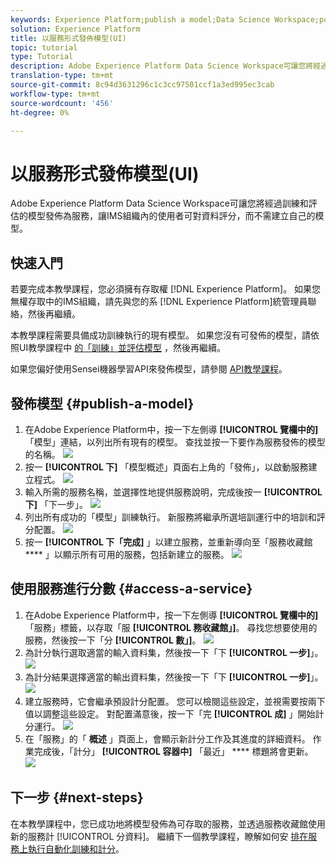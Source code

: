 ```yaml
---
keywords: Experience Platform;publish a model;Data Science Workspace;popular topics;score a service
solution: Experience Platform
title: 以服務形式發佈模型(UI)
topic: tutorial
type: Tutorial
description: Adobe Experience Platform Data Science Workspace可讓您將經過訓練和評估的模型發佈為服務，讓IMS組織內的使用者可對資料評分，而不需建立自己的模型。
translation-type: tm+mt
source-git-commit: 8c94d3631296c1c3cc97501ccf1a3ed995ec3cab
workflow-type: tm+mt
source-wordcount: '456'
ht-degree: 0%

---
```



# 以服務形式發佈模型(UI)

Adobe Experience Platform Data Science Workspace可讓您將經過訓練和評估的模型發佈為服務，讓IMS組織內的使用者可對資料評分，而不需建立自己的模型。

## 快速入門

若要完成本教學課程，您必須擁有存取權 [!DNL Experience Platform]。 如果您無權存取中的IMS組織，請先與您的系 [!DNL Experience Platform]統管理員聯絡，然後再繼續。

本教學課程需要具備成功訓練執行的現有模型。 如果您沒有可發佈的模型，請依照UI教學課程中 [的「訓練」並評估模型](./train-evaluate-model-ui.md) ，然後再繼續。

如果您偏好使用Sensei機器學習API來發佈模型，請參閱 [API教學課程](./publish-model-service-api.md)。

## 發佈模型 {#publish-a-model}

1. 在Adobe Experience Platform中，按一下左側導 **[!UICONTROL 覽欄中的]** 「模型」連結，以列出所有現有的模型。 查找並按一下要作為服務發佈的模型的名稱。
   ![](../images/models-recipes/publish-model/1_browse_model.png)
2. 按一 **[!UICONTROL 下]** 「模型概述」頁面右上角的「發佈」，以啟動服務建立程式。
   ![](../images/models-recipes/publish-model/2_view_training_runs.png)
3. 輸入所需的服務名稱，並選擇性地提供服務說明，完成後按一 **[!UICONTROL 下]** 「下一步」。
   ![](../images/models-recipes/publish-model/3_configure_service.png)
4. 列出所有成功的「模型」訓練執行。 新服務將繼承所選培訓運行中的培訓和評分配置。
   ![](../images/models-recipes/publish-model/4_select_training_run.png)
5. 按一 **[!UICONTROL 下「完成]** 」以建立服務，並重新導向至「服務收藏館 **** 」以顯示所有可用的服務，包括新建立的服務。
   ![](../images/models-recipes/publish-model/service_gallery.png)

## 使用服務進行分數 {#access-a-service}

1. 在Adobe Experience Platform中，按一下左側導 **[!UICONTROL 覽欄中的]** 「服務」標籤，以存取「服 **[!UICONTROL 務收藏館」]**。 尋找您想要使用的服務，然後按一下「分 **[!UICONTROL 數」]**。
   ![](../images/models-recipes/publish-model/click_to_score.png)
2. 為計分執行選取適當的輸入資料集，然後按一下「下 **[!UICONTROL 一步]**」。
   ![](../images/models-recipes/publish-model/6_scoring_input.png)
3. 為計分結果選擇適當的輸出資料集，然後按一下「下 **[!UICONTROL 一步]**」。
   ![](../images/models-recipes/publish-model/7_scoring_output.png)
4. 建立服務時，它會繼承預設計分配置。 您可以檢閱這些設定，並視需要按兩下值以調整這些設定。 對配置滿意後，按一下「完 **[!UICONTROL 成]** 」開始計分運行。
   ![](../images/models-recipes/publish-model/8_scoring_configure.png)
5. 在「服務」的「 **概述** 」頁面上，會顯示新計分工作及其進度的詳細資料。 作業完成後，「計分」 **[!UICONTROL 容器中]** 「最近」 **** 標題將會更新。
   ![](../images/models-recipes/publish-model/score_pending.png)

## 下一步 {#next-steps}

在本教學課程中，您已成功地將模型發佈為可存取的服務，並透過服務收藏館使用新的服務計 [!UICONTROL 分資料]。 繼續下一個教學課程，瞭解如何安 [排在服務上執行自動化訓練和計分](./schedule-models-ui.md)。
